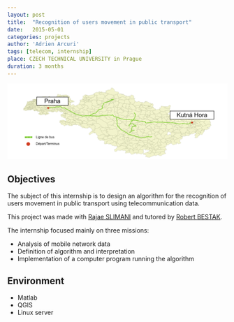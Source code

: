 ```yaml
---
layout: post
title:  "Recognition of users movement in public transport"
date:   2015-05-01
categories: projects
author: 'Adrien Arcuri'
tags: [telecom, internship]
place: CZECH TECHNICAL UNIVERSITY in Prague
duration: 3 months
---
```


<div class="row text-center">
<img src="/assets/img/cvut_bus_map.png" class='text-center responsive'>
</div>

## Objectives

The subject of this internship is to design an algorithm for the recognition of users movement in public transport using telecommunication data.

This project was made with [Rajae SLIMANI](https://linkedin.com/in/rajae-slimani-670a9690) and tutored by [Robert BESTAK](https://www.researchgate.net/profile/Robert_Bestak).

The internship focused mainly on three missions:
- Analysis of mobile network data
- Definition of algorithm and interpretation
- Implementation of a computer program running the algorithm

## Environment
- Matlab
- QGIS
- Linux server
